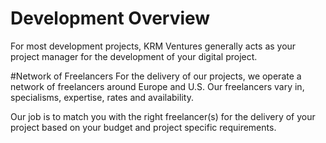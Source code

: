 Development Overview
====================

For most development projects, KRM Ventures generally acts as your project manager for the development of your digital project.


#Network of Freelancers
For the delivery of our projects, we operate a network of freelancers around Europe and U.S. Our freelancers vary in, specialisms, expertise, rates and availability.

Our job is to match you with the right freelancer(s) for the delivery of your project based on your budget and project specific requirements.